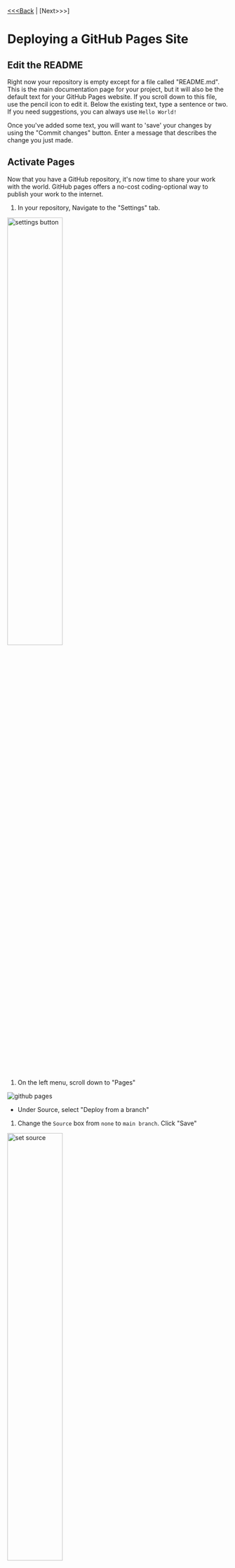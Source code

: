[<<<Back](02-repo.md) | [Next>>>]

# Deploying a GitHub Pages Site

## Edit the README

Right now your repository is empty except for a file called "README.md". This is the main documentation page for your project, but it will also be the default text for your GitHub Pages website. If you scroll down to this file, use the pencil icon to edit it. Below the existing text, type a sentence or two. If you need suggestions, you can always use `Hello World!`

Once you've added some text, you will want to 'save' your changes by using the "Commit changes" button. Enter a message that describes the change you just made.

## Activate Pages

Now that you have a GitHub repository, it's now time to share your work with the world.  GitHub pages offers a no-cost coding-optional way to publish your work to the internet.   

1) In your repository, Navigate to the "Settings" tab. 
<img src="https://github.com/tri-cods/github/raw/master/static/settings.png" alt="settings button" height="50%">

1) On the left menu, scroll down to "Pages"
<img src="https://github.com/tri-cods/github/raw/master/static/github_pages.png" alt="github pages">

- Under Source, select "Deploy from a branch"

1) Change the `Source` box from `none` to `main branch`. Click "Save"
<img src="https://github.com/tri-cods/github/raw/master/static/set_source.png" alt="set source" width="50%">

1) That's it. Your site is ready to deploy! Be patient, because it may take a few minutes to build.

## Add collaborators

- Select "Add Collaborators"

## Your new site's url

- Navigate back to the "Code" tab.
- Edit your "about" details: include a short description
- Under "Website", select "use GitHub Pages URL"
- Save your changes

Now you'll notice that a url has appeared. 

After your 'commit' history, you'll see a yellow dot that indicates your site is in the process of deploying. Once the dot becomes a green check mark, navigate to your URL.

## How it works



[<<<Back](02-repo.md) | [Next>>>]